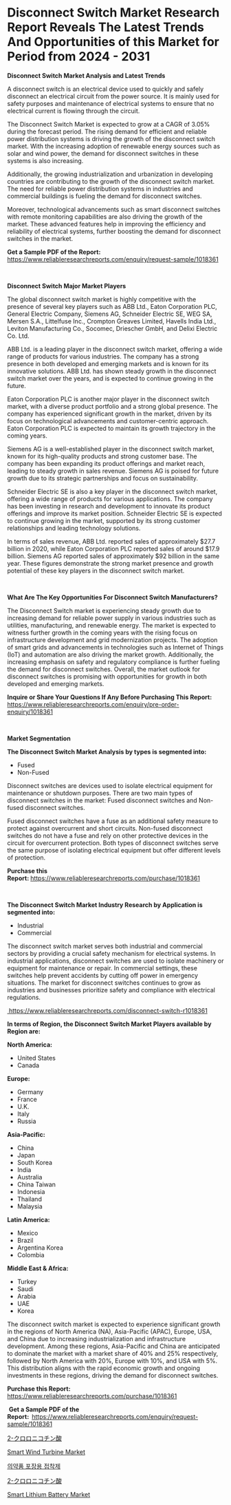 <p><h1>Disconnect Switch Market Research Report Reveals The Latest Trends And Opportunities of this Market for Period from 2024 - 2031</h1></p><p><strong>Disconnect Switch Market Analysis and Latest Trends</strong></p>
<p><p>A disconnect switch is an electrical device used to quickly and safely disconnect an electrical circuit from the power source. It is mainly used for safety purposes and maintenance of electrical systems to ensure that no electrical current is flowing through the circuit.</p><p>The Disconnect Switch Market is expected to grow at a CAGR of 3.05% during the forecast period. The rising demand for efficient and reliable power distribution systems is driving the growth of the disconnect switch market. With the increasing adoption of renewable energy sources such as solar and wind power, the demand for disconnect switches in these systems is also increasing.</p><p>Additionally, the growing industrialization and urbanization in developing countries are contributing to the growth of the disconnect switch market. The need for reliable power distribution systems in industries and commercial buildings is fueling the demand for disconnect switches.</p><p>Moreover, technological advancements such as smart disconnect switches with remote monitoring capabilities are also driving the growth of the market. These advanced features help in improving the efficiency and reliability of electrical systems, further boosting the demand for disconnect switches in the market.</p></p>
<p><strong>Get a Sample PDF of the Report:&nbsp;</strong> <a href="https://www.reliableresearchreports.com/enquiry/request-sample/1018361">https://www.reliableresearchreports.com/enquiry/request-sample/1018361</a></p>
<p>&nbsp;</p>
<p><strong>Disconnect Switch Major Market Players</strong></p>
<p><p>The global disconnect switch market is highly competitive with the presence of several key players such as ABB Ltd., Eaton Corporation PLC, General Electric Company, Siemens AG, Schneider Electric SE, WEG SA, Mersen S.A., Littelfuse Inc., Crompton Greaves Limited, Havells India Ltd., Leviton Manufacturing Co., Socomec, Driescher GmbH, and Delixi Electric Co. Ltd.</p><p>ABB Ltd. is a leading player in the disconnect switch market, offering a wide range of products for various industries. The company has a strong presence in both developed and emerging markets and is known for its innovative solutions. ABB Ltd. has shown steady growth in the disconnect switch market over the years, and is expected to continue growing in the future.</p><p>Eaton Corporation PLC is another major player in the disconnect switch market, with a diverse product portfolio and a strong global presence. The company has experienced significant growth in the market, driven by its focus on technological advancements and customer-centric approach. Eaton Corporation PLC is expected to maintain its growth trajectory in the coming years.</p><p>Siemens AG is a well-established player in the disconnect switch market, known for its high-quality products and strong customer base. The company has been expanding its product offerings and market reach, leading to steady growth in sales revenue. Siemens AG is poised for future growth due to its strategic partnerships and focus on sustainability.</p><p>Schneider Electric SE is also a key player in the disconnect switch market, offering a wide range of products for various applications. The company has been investing in research and development to innovate its product offerings and improve its market position. Schneider Electric SE is expected to continue growing in the market, supported by its strong customer relationships and leading technology solutions.</p><p>In terms of sales revenue, ABB Ltd. reported sales of approximately $27.7 billion in 2020, while Eaton Corporation PLC reported sales of around $17.9 billion. Siemens AG reported sales of approximately $92 billion in the same year. These figures demonstrate the strong market presence and growth potential of these key players in the disconnect switch market.</p></p>
<p>&nbsp;</p>
<p><strong>What Are The Key Opportunities For Disconnect Switch Manufacturers?</strong></p>
<p><p>The Disconnect Switch market is experiencing steady growth due to increasing demand for reliable power supply in various industries such as utilities, manufacturing, and renewable energy. The market is expected to witness further growth in the coming years with the rising focus on infrastructure development and grid modernization projects. The adoption of smart grids and advancements in technologies such as Internet of Things (IoT) and automation are also driving the market growth. Additionally, the increasing emphasis on safety and regulatory compliance is further fueling the demand for disconnect switches. Overall, the market outlook for disconnect switches is promising with opportunities for growth in both developed and emerging markets.</p></p>
<p><strong>Inquire or Share Your Questions If Any Before Purchasing This Report:</strong> <a href="https://www.reliableresearchreports.com/enquiry/pre-order-enquiry/1018361">https://www.reliableresearchreports.com/enquiry/pre-order-enquiry/1018361</a></p>
<p>&nbsp;</p>
<p><strong>Market Segmentation</strong></p>
<p><strong>The Disconnect Switch Market Analysis by types is segmented into:</strong></p>
<p><ul><li>Fused</li><li>Non-Fused</li></ul></p>
<p><p>Disconnect switches are devices used to isolate electrical equipment for maintenance or shutdown purposes. There are two main types of disconnect switches in the market: Fused disconnect switches and Non-fused disconnect switches. </p><p>Fused disconnect switches have a fuse as an additional safety measure to protect against overcurrent and short circuits. Non-fused disconnect switches do not have a fuse and rely on other protective devices in the circuit for overcurrent protection. Both types of disconnect switches serve the same purpose of isolating electrical equipment but offer different levels of protection.</p></p>
<p><strong>Purchase this Report:&nbsp;</strong><a href="https://www.reliableresearchreports.com/purchase/1018361">https://www.reliableresearchreports.com/purchase/1018361</a></p>
<p>&nbsp;</p>
<p><strong>The Disconnect Switch Market Industry Research by Application is segmented into:</strong></p>
<p><ul><li>Industrial</li><li>Commercial</li></ul></p>
<p><p>The disconnect switch market serves both industrial and commercial sectors by providing a crucial safety mechanism for electrical systems. In industrial applications, disconnect switches are used to isolate machinery or equipment for maintenance or repair. In commercial settings, these switches help prevent accidents by cutting off power in emergency situations. The market for disconnect switches continues to grow as industries and businesses prioritize safety and compliance with electrical regulations.</p></p>
<p><a href="https://www.reliableresearchreports.com/disconnect-switch-r1018361">&nbsp;https://www.reliableresearchreports.com/disconnect-switch-r1018361</a></p>
<p><strong>In terms of Region, the Disconnect Switch Market Players available by Region are:</strong></p>
<p>
    <p> <strong> North America: </strong>
        <ul>
            <li>United States</li>
            <li>Canada</li>
        </ul>
        </p> 
    <p> <strong> Europe: </strong>
        <ul>
            <li>Germany</li>
            <li>France</li>
            <li>U.K.</li>
            <li>Italy</li>
            <li>Russia</li>
        </ul>
        </p> 
    <p> <strong> Asia-Pacific: </strong>
        <ul>
            <li>China</li>
            <li>Japan</li>
            <li>South Korea</li>
            <li>India</li>
            <li>Australia</li>
            <li>China Taiwan</li>
            <li>Indonesia</li>
            <li>Thailand</li>
            <li>Malaysia</li>
        </ul>
        </p> 
    <p> <strong> Latin America: </strong>
        <ul>
            <li>Mexico</li>
            <li>Brazil</li>
            <li>Argentina Korea</li>
            <li>Colombia</li>
        </ul>
        </p> 
    <p> <strong> Middle East & Africa: </strong>
        <ul>
            <li>Turkey</li>
            <li>Saudi</li>
            <li>Arabia</li>
            <li>UAE</li>
            <li>Korea</li>
        </ul>
    </p>
    </p>
<p><p>The disconnect switch market is expected to experience significant growth in the regions of North America (NA), Asia-Pacific (APAC), Europe, USA, and China due to increasing industrialization and infrastructure development. Among these regions, Asia-Pacific and China are anticipated to dominate the market with a market share of 40% and 25% respectively, followed by North America with 20%, Europe with 10%, and USA with 5%. This distribution aligns with the rapid economic growth and ongoing investments in these regions, driving the demand for disconnect switches.</p></p>
<p><strong>Purchase this Report: </strong><a href="https://www.reliableresearchreports.com/purchase/1018361">https://www.reliableresearchreports.com/purchase/1018361</a></p>
<p>&nbsp;<strong>Get a Sample PDF of the Report:&nbsp;&nbsp;</strong><a href="https://www.reliableresearchreports.com/enquiry/request-sample/1018361">https://www.reliableresearchreports.com/enquiry/request-sample/1018361</a></p>
<p><strong></strong></p>
<p><p><a href="https://github.com/nxboeu02965442/Market-Research-Report-List-2/blob/main/4358252152046.md">2-クロロニコチン酸</a></p><p><a href="https://github.com/markusgodoy/Market-Research-Report-List-4/blob/main/smart-wind-turbine-market.md">Smart Wind Turbine Market</a></p><p><a href="https://github.com/fredrickeglers/Market-Research-Report-List-2/blob/main/8584481161944.md">의약품 포장용 접착제</a></p><p><a href="https://github.com/moulafa/Market-Research-Report-List-2/blob/main/7536744152047.md">2-クロロニコチン酸</a></p><p><a href="https://github.com/arionmp/Market-Research-Report-List-4/blob/main/smart-lithium-battery-market.md">Smart Lithium Battery Market</a></p></p>